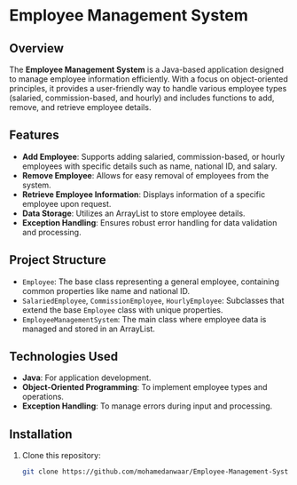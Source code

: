 # Employee Management System

## Overview
The **Employee Management System** is a Java-based application designed to manage employee information efficiently. With a focus on object-oriented principles, it provides a user-friendly way to handle various employee types (salaried, commission-based, and hourly) and includes functions to add, remove, and retrieve employee details.

## Features
- **Add Employee**: Supports adding salaried, commission-based, or hourly employees with specific details such as name, national ID, and salary.
- **Remove Employee**: Allows for easy removal of employees from the system.
- **Retrieve Employee Information**: Displays information of a specific employee upon request.
- **Data Storage**: Utilizes an ArrayList to store employee details.
- **Exception Handling**: Ensures robust error handling for data validation and processing.

## Project Structure
- `Employee`: The base class representing a general employee, containing common properties like name and national ID.
- `SalariedEmployee`, `CommissionEmployee`, `HourlyEmployee`: Subclasses that extend the base `Employee` class with unique properties.
- `EmployeeManagementSystem`: The main class where employee data is managed and stored in an ArrayList.

## Technologies Used
- **Java**: For application development.
- **Object-Oriented Programming**: To implement employee types and operations.
- **Exception Handling**: To manage errors during input and processing.

## Installation
1. Clone this repository:
   ```bash
   git clone https://github.com/mohamedanwaar/Employee-Management-System.git
